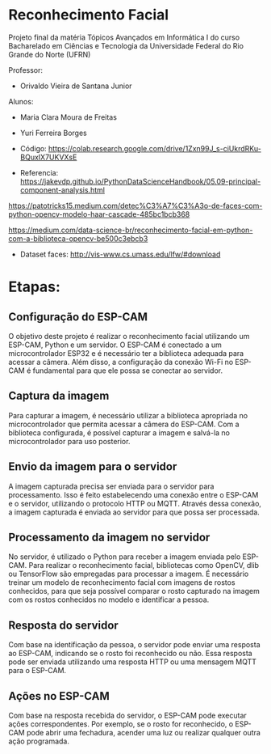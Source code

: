 # Reconhecimento Facial

Projeto final da matéria Tópicos Avançados em Informática I do curso Bacharelado em Ciências e Tecnologia da Universidade Federal do Rio Grande do Norte (UFRN)

Professor:
  - Orivaldo Vieira de Santana Junior

Alunos:
  - Maria Clara Moura de Freitas
  - Yuri Ferreira Borges
  
- Código: https://colab.research.google.com/drive/1Zxn99J_s-ciUkrdRKu-BQuxIX7UKVXsE
- Referencia: 
https://jakevdp.github.io/PythonDataScienceHandbook/05.09-principal-component-analysis.html

https://patotricks15.medium.com/detec%C3%A7%C3%A3o-de-faces-com-python-opencv-modelo-haar-cascade-485bc1bcb368

https://medium.com/data-science-br/reconhecimento-facial-em-python-com-a-biblioteca-opencv-be500c3ebcb3

- Dataset faces: http://vis-www.cs.umass.edu/lfw/#download 

# Etapas:

## Configuração do ESP-CAM
O objetivo deste projeto é realizar o reconhecimento facial utilizando um ESP-CAM, Python e um servidor. O ESP-CAM é conectado a um microcontrolador ESP32 e é necessário ter a biblioteca adequada para acessar a câmera. Além disso, a configuração da conexão Wi-Fi no ESP-CAM é fundamental para que ele possa se conectar ao servidor.

## Captura da imagem
Para capturar a imagem, é necessário utilizar a biblioteca apropriada no microcontrolador que permita acessar a câmera do ESP-CAM. Com a biblioteca configurada, é possível capturar a imagem e salvá-la no microcontrolador para uso posterior.

## Envio da imagem para o servidor
A imagem capturada precisa ser enviada para o servidor para processamento. Isso é feito estabelecendo uma conexão entre o ESP-CAM e o servidor, utilizando o protocolo HTTP ou MQTT. Através dessa conexão, a imagem capturada é enviada ao servidor para que possa ser processada.

## Processamento da imagem no servidor
No servidor, é utilizado o Python para receber a imagem enviada pelo ESP-CAM. Para realizar o reconhecimento facial, bibliotecas como OpenCV, dlib ou TensorFlow são empregadas para processar a imagem. É necessário treinar um modelo de reconhecimento facial com imagens de rostos conhecidos, para que seja possível comparar o rosto capturado na imagem com os rostos conhecidos no modelo e identificar a pessoa.

## Resposta do servidor
Com base na identificação da pessoa, o servidor pode enviar uma resposta ao ESP-CAM, indicando se o rosto foi reconhecido ou não. Essa resposta pode ser enviada utilizando uma resposta HTTP ou uma mensagem MQTT para o ESP-CAM.

## Ações no ESP-CAM
Com base na resposta recebida do servidor, o ESP-CAM pode executar ações correspondentes. Por exemplo, se o rosto for reconhecido, o ESP-CAM pode abrir uma fechadura, acender uma luz ou realizar qualquer outra ação programada.

